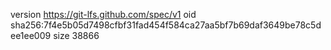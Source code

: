 version https://git-lfs.github.com/spec/v1
oid sha256:7f4e5b05d7498cfbf31fad454f584ca27aa5bf7b69daf3649be78c5dee1ee009
size 38866
